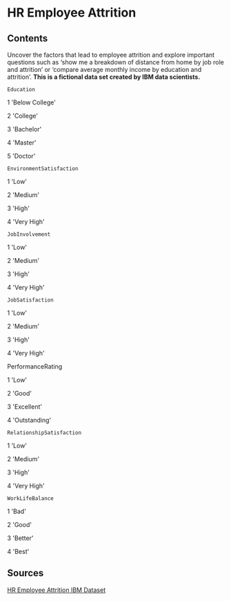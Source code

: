 # HR Employee Attrition

## Contents

Uncover the factors that lead to employee attrition and explore important questions such as ‘show me a breakdown of distance from home by job role and attrition’ or ‘compare average monthly income by education and attrition’. <b>This is a fictional data set created by IBM data scientists.</b>

`Education`

1 'Below College'

2 'College'

3 'Bachelor'

4 'Master'

5 'Doctor'


`EnvironmentSatisfaction`

1 'Low'

2 'Medium'

3 'High'

4 'Very High'


`JobInvolvement`

1 'Low'

2 'Medium'

3 'High'

4 'Very High'



`JobSatisfaction`

1 'Low'

2 'Medium'

3 'High'

4 'Very High'


PerformanceRating

1 'Low'

2 'Good'

3 'Excellent'

4 'Outstanding'


`RelationshipSatisfaction`

1 'Low'

2 'Medium'

3 'High'

4 'Very High'


`WorkLifeBalance`

1 'Bad'

2 'Good'

3 'Better'

4 'Best'

## Sources

[HR Employee Attrition IBM Dataset](https://www.kaggle.com/datasets/pavansubhasht/ibm-hr-analytics-attrition-dataset)
